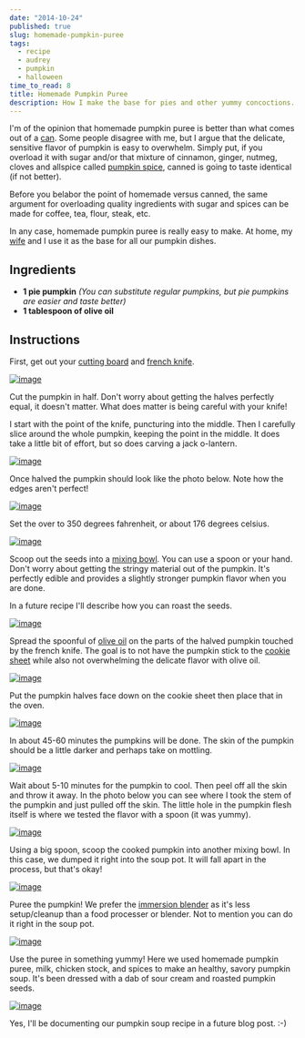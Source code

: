 ```yaml
---
date: "2014-10-24"
published: true
slug: homemade-pumpkin-puree
tags:
  - recipe
  - audrey
  - pumpkin
  - halloween
time_to_read: 8
title: Homemade Pumpkin Puree
description: How I make the base for pies and other yummy concoctions.
---
```


I'm of the opinion that homemade pumpkin puree is better than what
comes out of a
[can](https://www.amazon.com/Farmers-Market-Organic-Pumpkin-15-Ounce/dp/B0062A87HA/ref=sr_1_1?tag=mlinar-20).
Some people disagree with me, but I argue that the delicate, sensitive
flavor of pumpkin is easy to overwhelm. Simply put, if you overload it
with sugar and/or that mixture of cinnamon, ginger, nutmeg, cloves and
allspice called [pumpkin
spice](https://www.amazon.com/Culinary-Secrets-Pumpkin-Pie-Spice/dp/B00OGNFZA2/ref=sr_1_14?tag=mlinar-20),
canned is going to taste identical (if not better).

Before you belabor the point of homemade versus canned, the same
argument for overloading quality ingredients with sugar and spices can
be made for coffee, tea, flour, steak, etc.

In any case, homemade pumpkin puree is really easy to make. At home, my
[wife](https://audrey.feldroy.com) and I use it as the base for all our
pumpkin dishes.

## Ingredients

- **1 pie pumpkin** _(You can substitute regular pumpkins, but pie
  pumpkins are easier and taste better)_
- **1 tablespoon of olive oil**

## Instructions

First, get out your [cutting
board](https://www.amazon.com/Microban-Antimicrobial-Cutting-Board-Green/dp/B00BM9939C/ref=sr_1_1?tag=mlinar-20)
and [french
knife](https://www.amazon.com/Victorinox-Fibrox-8-Inch-Chefs-Knife/dp/B000638D32/ref=zg_bs_289857_1?tag=mlinar-20).

[![image](/images/homemade-pumpkin-puree/pumpkin-uncut.jpg)](/images/homemade-pumpkin-puree/pumpkin-uncut.jpg)

Cut the pumpkin in half. Don't worry about getting the halves perfectly
equal, it doesn't matter. What does matter is being careful with your
knife!

I start with the point of the knife, puncturing into the middle. Then I
carefully slice around the whole pumpkin, keeping the point in the
middle. It does take a little bit of effort, but so does carving a jack
o-lantern.

[![image](/images/homemade-pumpkin-puree/slicing-pumpkin.jpg)](/images/homemade-pumpkin-puree/slicing-pumpkin.jpg)

Once halved the pumpkin should look like the photo below. Note how the
edges aren't perfect!

[![image](/images/homemade-pumpkin-puree/halved-pumpkin.jpg)](/images/homemade-pumpkin-puree/halved-pumpkin.jpg)

Set the over to 350 degrees fahrenheit, or about 176 degrees celsius.

[![image](/images/homemade-pumpkin-puree/setting-oven.jpg)](/images/homemade-pumpkin-puree/setting-oven.jpg)

Scoop out the seeds into a [mixing
bowl](https://www.amazon.com/iSi-Basics-Flexible-Silicone-Mixing/dp/B000S17WNO/ref=sr_1_7?tag=mlinar-20).
You can use a spoon or your hand. Don't worry about getting the stringy
material out of the pumpkin. It's perfectly edible and provides a
slightly stronger pumpkin flavor when you are done.

In a future recipe I'll describe how you can roast the seeds.

[![image](/images/homemade-pumpkin-puree/scoop-out-pumpkin.jpg)](/images/homemade-pumpkin-puree/scoop-out-pumpkin.jpg)

Spread the spoonful of [olive
oil](https://www.amazon.com/California-Olive-Ranch-Extra-Virgin/dp/B004ULUVU4/ref=sr_1_1?tag=mlinar-20)
on the parts of the halved pumpkin touched by the french knife. The goal
is to not have the pumpkin stick to the [cookie
sheet](https://www.amazon.com/Nordic-Ware-Natural-Aluminum-Commercial/dp/B000G0KJG4/ref=sr_1_1?tag=mlinar-20)
while also not overwhelming the delicate flavor with olive oil.

[![image](/images/homemade-pumpkin-puree/oiling-pumpkins.jpg)](/images/homemade-pumpkin-puree/oiling-pumpkins.jpg)

Put the pumpkin halves face down on the cookie sheet then place that in
the oven.

[![image](/images/homemade-pumpkin-puree/oven.jpg)](/images/homemade-pumpkin-puree/oven.jpg)

In about 45-60 minutes the pumpkins will be done. The skin of the
pumpkin should be a little darker and perhaps take on mottling.

[![image](/images/homemade-pumpkin-puree/done-pumpkins.jpg)](/images/homemade-pumpkin-puree/done-pumpkins.jpg)

Wait about 5-10 minutes for the pumpkin to cool. Then peel off all the
skin and throw it away. In the photo below you can see where I took the
stem of the pumpkin and just pulled off the skin. The little hole in the
pumpkin flesh itself is where we tested the flavor with a spoon (it was
yummy).

[![image](/images/homemade-pumpkin-puree/peeling-pumpkin.jpg)](/images/homemade-pumpkin-puree/peeling-pumpkin.jpg)

Using a big spoon, scoop the cooked pumpkin into another mixing bowl. In
this case, we dumped it right into the soup pot. It will fall apart in
the process, but that's okay!

[![image](/images/homemade-pumpkin-puree/cooked-pumpkin.jpg)](/images/homemade-pumpkin-puree/cooked-pumpkin.jpg)

Puree the pumpkin! We prefer the [immersion
blender](https://www.amazon.com/Cuisinart-HB-155PC-Blender-Blending-Attachments/dp/B00DOK0R2O/ref=sr_1_3?tag=mlinar-20)
as it's less setup/cleanup than a food processer or blender. Not to
mention you can do it right in the soup pot.

[![image](/images/homemade-pumpkin-puree/pumpkin-puree.jpg)](/images/homemade-pumpkin-puree/pumpkin-puree.jpg)

Use the puree in something yummy! Here we used homemade pumpkin puree,
milk, chicken stock, and spices to make an healthy, savory pumpkin soup.
It's been dressed with a dab of sour cream and roasted pumpkin seeds.

[![image](/images/homemade-pumpkin-puree/pumpkin-soup.jpg)](/images/homemade-pumpkin-puree/pumpkin-soup.jpg)

Yes, I'll be documenting our pumpkin soup recipe in a future blog post.
:-)
